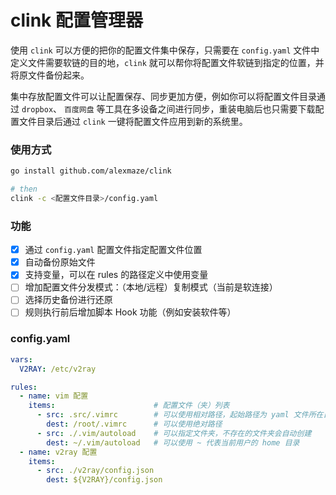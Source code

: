# clink 配置管理器


使用 `clink` 可以方便的把你的配置文件集中保存，只需要在 `config.yaml` 文件中定义文件需要软链的目的地，`clink` 就可以帮你将配置文件软链到指定的位置，并将原文件备份起来。

集中存放配置文件可以让配置保存、同步更加方便，例如你可以将配置文件目录通过 `dropbox`、 `百度网盘` 等工具在多设备之间进行同步，重装电脑后也只需要下载配置文件目录后通过 `clink` 一键将配置文件应用到新的系统里。

### 使用方式

```sh
go install github.com/alexmaze/clink

# then
clink -c <配置文件目录>/config.yaml
```

### 功能

- [x] 通过 `config.yaml` 配置文件指定配置文件位置
- [x] 自动备份原始文件
- [x] 支持变量，可以在 rules 的路径定义中使用变量
- [ ] 增加配置文件分发模式：（本地/远程）复制模式（当前是软连接）
- [ ] 选择历史备份进行还原
- [ ] 规则执行前后增加脚本 Hook 功能（例如安装软件等）

### config.yaml

```yaml
vars:
  V2RAY: /etc/v2ray

rules:
  - name: vim 配置
    items:                      # 配置文件（夹）列表
      - src: .src/.vimrc        # 可以使用相对路径，起始路径为 yaml 文件所在目录
        dest: /root/.vimrc      # 可以使用绝对路径
      - src: ./.vim/autoload    # 可以指定文件夹，不存在的文件夹会自动创建
        dest: ~/.vim/autoload   # 可以使用 ~ 代表当前用户的 home 目录
  - name: v2ray 配置
    items:
      - src: ./v2ray/config.json
        dest: ${V2RAY}/config.json
```
